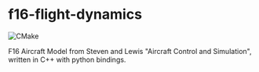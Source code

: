 # f16-flight-dynamics
![CMake](https://github.com/EthanJamesLew/f16-flight-dynamics/actions/workflows/cmake.yml/badge.svg)

F16 Aircraft Model from Steven and Lewis "Aircraft Control and Simulation", written in C++ with python bindings.
